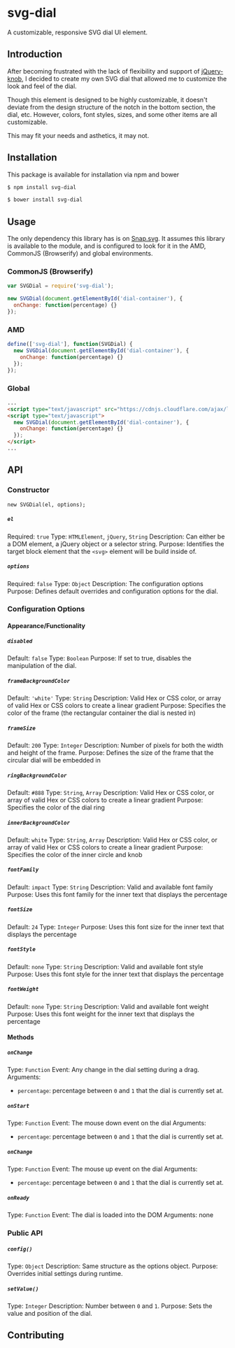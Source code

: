 svg-dial
============

A customizable, responsive SVG dial UI element.

## Introduction

After becoming frustrated with the lack of flexibility and support of [jQuery-knob](http://anthonyterrien.com/knob/), I decided to create my own SVG dial that allowed me to customize the look and feel of the dial.

Though this element is designed to be highly customizable, it doesn't deviate from the design structure of the notch in the bottom section, the dial, etc.  However, colors, font styles, sizes, and some other items are all customizable.

This may fit your needs and asthetics, it may not.

## Installation

This package is available for installation via npm and bower

```sh
$ npm install svg-dial
```

```sh
$ bower install svg-dial
```

## Usage

The only dependency this library has is on [Snap.svg](http://snapsvg.io/).  It assumes this library is available to the module, and is configured to look for it in the AMD, CommonJS (Browserify) and global environments.

### CommonJS (Browserify)

```js
var SVGDial = require('svg-dial');

new SVGDial(document.getElementById('dial-container'), {
  onChange: function(percentage) {}
});
```

### AMD

```js
define(['svg-dial'], function(SVGDial) {
  new SVGDial(document.getElementById('dial-container'), {
    onChange: function(percentage) {}
  });
});
```

### Global

```html
...
<script type="text/javascript" src="https://cdnjs.cloudflare.com/ajax/libs/snap.svg/0.3.0/snap.svg-min.js"></script>
<script type="text/javascript">
  new SVGDial(document.getElementById('dial-container'), {
    onChange: function(percentage) {}
  });
</script>
...
```

## API

### Constructor

```
new SVGDial(el, options);
```

##### `el`
Required: `true`
Type: `HTMLElement`, `jQuery`, `String`
Description: Can either be a DOM element, a jQuery object or a selector string.
Purpose: Identifies the target block element that the `<svg>` element will be build inside of.

##### `options`
Required: `false`
Type: `Object`
Description: The configuration options
Purpose: Defines default overrides and configuration options for the dial.

### Configuration Options

#### Appearance/Functionality

##### `disabled`
Default: `false`
Type: `Boolean`
Purpose: If set to true, disables the manipulation of the dial.

##### `frameBackgroundColor`
Default: `'white'`
Type: `String`
Description: Valid Hex or CSS color, or array of valid Hex or CSS colors to create a linear gradient
Purpose: Specifies the color of the frame (the rectangular container the dial is nested in)

##### `frameSize`
Default: `200`
Type: `Integer`
Description: Number of pixels for both the width and height of the frame.
Purpose: Defines the size of the frame that the circular dial will be embedded in

##### `ringBackgroundColor`
Default: `#888`
Type: `String`, `Array`
Description: Valid Hex or CSS color, or array of valid Hex or CSS colors to create a linear gradient
Purpose: Specifies the color of the dial ring

##### `innerBackgroundColor`
Default: `white`
Type: `String`, `Array`
Description: Valid Hex or CSS color, or array of valid Hex or CSS colors to create a linear gradient
Purpose: Specifies the color of the inner circle and knob

##### `fontFamily`
Default: `impact`
Type: `String`
Description: Valid and available font family
Purpose: Uses this font family for the inner text that displays the percentage

##### `fontSize`
Default: `24`
Type: `Integer`
Purpose: Uses this font size for the inner text that displays the percentage

##### `fontStyle`
Default: `none`
Type: `String`
Description: Valid and available font style
Purpose: Uses this font style for the inner text that displays the percentage

##### `fontWeight`
Default: `none`
Type: `String`
Description: Valid and available font weight
Purpose: Uses this font weight for the inner text that displays the percentage

#### Methods

##### `onChange`
Type: `Function`
Event: Any change in the dial setting during a drag.
Arguments:
* `percentage`: percentage between `0` and `1` that the dial is currently set at.

##### `onStart`
Type: `Function`
Event: The mouse down event on the dial
Arguments:
* `percentage`: percentage between `0` and `1` that the dial is currently set at.

##### `onChange`
Type: `Function`
Event: The mouse up event on the dial
Arguments:
* `percentage`: percentage between `0` and `1` that the dial is currently set at.

##### `onReady`
Type: `Function`
Event: The dial is loaded into the DOM
Arguments: none

### Public API

##### `config()`
Type: `Object`
Description: Same structure as the options object.
Purpose: Overrides initial settings during runtime.

##### `setValue()`
Type: `Integer`
Description: Number between `0` and `1`.
Purpose: Sets the value and position of the dial.

## Contributing
